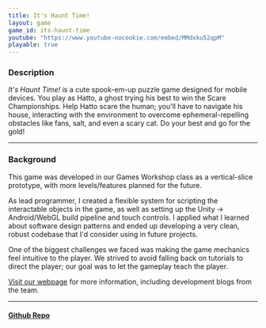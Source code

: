 ```yaml
---
title: It's Haunt Time!
layout: game
game_id: its-haunt-time
youtube: "https://www.youtube-nocookie.com/embed/MMdxku52qpM"
playable: true
---
```

<h3>Description</h3>
<p><i>It's Haunt Time!</i> is a cute spook-em-up puzzle game designed for mobile devices. You play as Hatto, a ghost trying his best to win the Scare Championships. Help Hatto scare the human; you'll have to navigate his house, interacting with the environment to overcome ephemeral-repelling obstacles like fans, salt, and even a scary cat. Do your best and go for the gold!</p>

<hr>

<h3>Background</h3>
<p>This game was developed in our Games Workshop class as a vertical-slice prototype, with more levels/features planned for the future.</p> 

<p>As lead programmer, I created a flexible system for scripting the interactable objects in the game, as well as setting up the Unity -> Android/WebGL build pipeline and touch controls. I applied what I learned about software design patterns and ended up developing a very clean, robust codebase that I'd consider using in future projects.</p>

<p>One of the biggest challenges we faced was making the game mechanics feel intuitive to the player. We strived to avoid falling back on tutorials to direct the player; our goal was to let the gameplay teach the player.</p>

<p><a href="https://sites.google.com/view/itshaunttime/">Visit our webpage</a> for more information, including development blogs from the team.</p>

<hr>

<h4><a href="https://github.com/rushweigelt/itsHauntTime">Github Repo</a></h4>